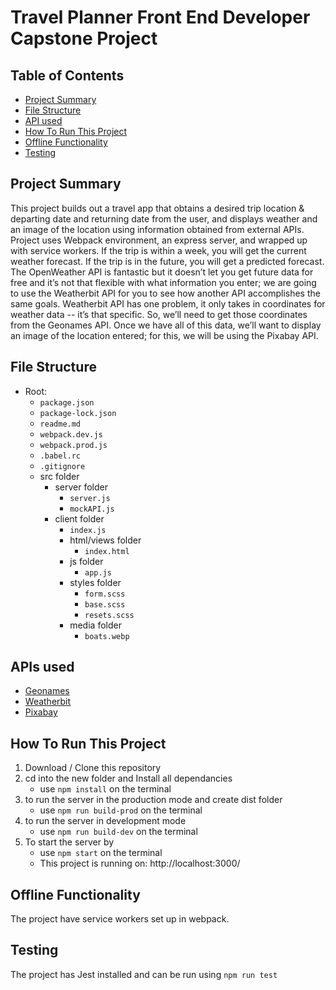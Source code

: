 # Travel Planner Front End Developer Capstone Project

## Table of Contents
* [Project Summary](#project-summary)
* [File Structure](#file_structure)
* [API used](#api-used)
* [How To Run This Project](#how-to-run-this-project)
* [Offline Functionality](#offline_functionality)
* [Testing](#testing)

## Project Summary

This project builds out a travel app that obtains a desired trip location & departing date and returning date from the user, and displays weather and an image of the location using information obtained from external APIs. Project uses Webpack environment, an express server, and wrapped up with service workers.  If the trip is within a week, you will get the current weather forecast. If the trip is in the future, you will get a predicted forecast. The OpenWeather API is fantastic but it doesn’t let you get future data for free and it’s not that flexible with what information you enter; we are going to use the Weatherbit API for you to see how another API accomplishes the same goals. Weatherbit API has one problem, it only takes in coordinates for weather data -- it’s that specific. So, we’ll need to get those coordinates from the Geonames API. Once we have all of this data, we’ll want to display an image of the location entered; for this, we will be using the Pixabay API.

## File Structure

- Root:
  - `package.json`
  - `package-lock.json`
  - `readme.md`
  - `webpack.dev.js`
  - `webpack.prod.js`
  - `.babel.rc`
  - `.gitignore`
  - src folder
    - server folder
      - `server.js` 
      - `mockAPI.js`
    - client folder
      - `index.js`
      - html/views folder
        - `index.html`
      - js folder
        - `app.js`
      - styles folder
        - `form.scss`
        - `base.scss`
        - `resets.scss`
      - media folder
        - `boats.webp`

## APIs used
 * [Geonames](http://www.geonames.org/export/web-services.html)
 * [Weatherbit](https://www.weatherbit.io/account/create)
 * [Pixabay](https://pixabay.com/api/docs/)

 ## How To Run This Project
1. Download / Clone this repository
2. cd into the new folder and Install all dependancies
    * use `npm install` on the terminal
3. to run the server in the production mode and create dist folder
    * use `npm run build-prod` on the terminal
4. to run the server in development mode 
    * use `npm run build-dev` on the terminal
4. To start the server by 
    * use `npm start` on the terminal
    * This project is running on: http://localhost:3000/


## Offline Functionality
The project have service workers set up in webpack.

## Testing
The project has Jest installed and can be run using `npm run test`